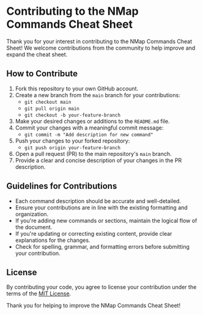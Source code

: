 # Contributing to the NMap Commands Cheat Sheet

Thank you for your interest in contributing to the NMap Commands Cheat Sheet! We welcome contributions from the community to help improve and expand the cheat sheet.

## How to Contribute

1. Fork this repository to your own GitHub account.
2. Create a new branch from the `main` branch for your contributions:
   - `git checkout main`
   - `git pull origin main`
   - `git checkout -b your-feature-branch`
3. Make your desired changes or additions to the `README.md` file.
4. Commit your changes with a meaningful commit message:
   - `git commit -m "Add description for new command"`
5. Push your changes to your forked repository:
   - `git push origin your-feature-branch`
6. Open a pull request (PR) to the main repository's `main` branch.
7. Provide a clear and concise description of your changes in the PR description.

## Guidelines for Contributions

- Each command description should be accurate and well-detailed.
- Ensure your contributions are in line with the existing formatting and organization.
- If you're adding new commands or sections, maintain the logical flow of the document.
- If you're updating or correcting existing content, provide clear explanations for the changes.
- Check for spelling, grammar, and formatting errors before submitting your contribution.

## License

By contributing your code, you agree to license your contribution under the terms of the [MIT License](LICENSE).

Thank you for helping to improve the NMap Commands Cheat Sheet!
